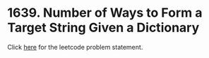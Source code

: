 # 1639. Number of Ways to Form a Target String Given a Dictionary

Click [here](https://leetcode.com/problems/number-of-ways-to-form-a-target-string-given-a-dictionary/) for the leetcode problem statement.

